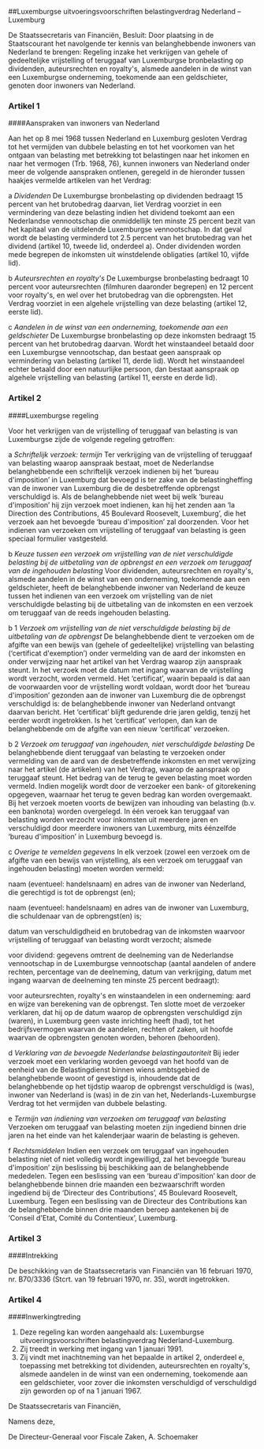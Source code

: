 <meta http-equiv='Content-Type' content='text/html; charset=utf-8' />

##Luxemburgse uitvoeringsvoorschriften belastingverdrag Nederland – Luxemburg

De Staatssecretaris van Financiën,  Besluit: Door plaatsing in de Staatscourant het navolgende ter kennis van belanghebbende inwoners van Nederland te brengen: Regeling inzake het verkrijgen van gehele of gedeeltelijke vrijstelling of teruggaaf van Luxemburgse bronbelasting op dividenden, auteursrechten en royalty's, alsmede aandelen in de winst van een Luxemburgse onderneming, toekomende aan een geldschieter, genoten door inwoners van Nederland.   

### Artikel  1  

####Aanspraken van inwoners van Nederland

Aan het op 8 mei 1968 tussen Nederland en Luxemburg gesloten Verdrag tot het vermijden van dubbele belasting en tot het voorkomen van het ontgaan van belasting met betrekking tot belastingen naar het inkomen en naar het vermogen (Trb. 1968, 76), kunnen inwoners van Nederland onder meer de volgende aanspraken ontlenen, geregeld in de hieronder tussen haakjes vermelde artikelen van het Verdrag: 

a   *Dividenden* De Luxemburgse bronbelasting op dividenden bedraagt 15 percent van het brutobedrag daarvan, liet Verdrag voorziet in een vermindering van deze belasting indien het dividend toekomt aan een Nederlandse vennootschap die onmiddellijk ten minste 25 percent bezit van het kapitaal van de uitdelende Luxemburgse vennootschap. In dat geval wordt de belasting verminderd tot 2.5 percent van het brutobedrag van het dividend (artikel 10, tweede lid, onderdeel a). Onder dividenden worden mede begrepen de inkomsten uit winstdelende obligaties (artikel 10, vijfde lid). 

b   *Auteursrechten en royalty's* De Luxemburgse bronbelasting bedraagt 10 percent voor auteursrechten (filmhuren daaronder begrepen) en 12 percent voor royalty's, en wel over het brutobedrag van die opbrengsten. Het Verdrag voorziet in een algehele vrijstelling van deze belasting (artikel 12, eerste lid). 

c   *Aandelen in de winst van een onderneming, toekomende aan een geldschieter* De Luxemburgse bronbelasting op deze inkomsten bedraagt 15 percent van het brutobedrag daarvan.  Wordt het winstaandeel betaald door een Luxemburgse vennootschap, dan bestaat geen aanspraak op vermindering van belasting (artikel 11, derde lid). Wordt het winstaandeel echter betaald door een natuurlijke persoon, dan bestaat aanspraak op algehele vrijstelling van belasting (artikel 11, eerste en derde lid).  

### Artikel  2  

####Luxemburgse regeling

Voor het verkrijgen van de vrijstelling of teruggaaf van belasting is van Luxemburgse zijde de volgende regeling getroffen: 

a *Schriftelijk verzoek: termijn* Ter verkrijging van de vrijstelling of teruggaaf van belasting waarop aanspraak bestaat, moet de Nederlandse belanghebbende een schriftelijk verzoek indienen bij het ‘bureau d'imposition’ in Luxemburg dat bevoegd is ter zake van de belastingheffing van de inwoner van Luxemburg die de desbetreffende opbrengst verschuldigd is.  Als de belanghebbende niet weet bij welk ‘bureau d'imposition’ hij zijn verzoek moet indienen, kan hij het zenden aan ‘la Direction des Contributions, 45 Boulevard Roosevelt, Luxemburg’, die het verzoek aan het bevoegde ‘bureau d'imposition’ zal doorzenden. Voor het indienen van verzoeken om vrijstelling of teruggaaf van belasting is geen speciaal formulier vastgesteld.  

b *Keuze tussen een verzoek om vrijstelling van de niet verschuldigde belasting bij de uitbetaling van de opbrengst en een verzoek om teruggaaf van de ingehouden belasting* Voor dividenden, auteursrechten en royalty's, alsmede aandelen in de winst van een onderneming, toekomende aan een geldschieter, heeft de belanghebbende inwoner van Nederland de keuze tussen het indienen van een verzoek om vrijstelling van de niet verschuldigde belasting bij de uitbetaling van de inkomsten en een verzoek om teruggaaf van de reeds ingehouden belasting.  

b 1 *Verzoek om vrijstelling van de niet verschuldigde belasting bij de uitbetaling van de opbrengst* De belanghebbende dient te verzoeken om de afgifte van een bewijs van (gehele of gedeeltelijke) vrijstelling van belasting (‘certificat d'exemption’) onder vermelding van de aard der inkomsten en onder verwijzing naar het artikel van het Verdrag waarop zijn aanspraak steunt. In het verzoek moet de datum met ingang waarvan de vrijstelling wordt verzocht, worden vermeld. Het ‘certificat’, waarin bepaald is dat aan de voorwaarden voor de vrijstelling wordt voldaan, wordt door het ‘bureau d'imposition’ gezonden aan de inwoner van Luxemburg die de opbrengst verschuldigd is: de belanghebbende inwoner van Nederland ontvangt daarvan bericht. Het ‘certificat’ blijft gedurende drie jaren geldig, tenzij het eerder wordt ingetrokken. Is het ‘certificat’ verlopen, dan kan de belanghebbende om de afgifte van een nieuw ‘certificat’ verzoeken. 

b 2 *Verzoek om teruggaaf van ingehouden, niet verschuldigde belasting* De belanghebbende dient teruggaaf van belasting te verzoeken onder vermelding van de aard van de desbetreffende inkomsten en met verwijzing naar het artikel (de artikelen) van het Verdrag, waarop de aanspraak op teruggaaf steunt. Het bedrag van de terug te geven belasting moet worden vermeld. Indien mogelijk wordt door de verzoeker een bank- of gitorekening opgegeven, waarnaar het terug te geven bedrag kan worden overgemaakt. Bij het verzoek moeten voorts de bewijzen van inhouding van belasting (b.v. een banknota) worden overgelegd. In één veroek kan teruggaaf van belasting worden verzocht voor inkomsten uit meerdere jaren en verschuldigd door meerdere inwoners van Luxemburg, mits éénzelfde ‘bureau d'imposition’ in Luxemburg bevoegd is.  

c *Overige te vemelden gegevens* In elk verzoek (zowel een verzoek om de afgifte van een bewijs van vrijstelling, als een verzoek om teruggaaf van ingehouden belasting) moeten worden vermeld:  

naam (eventueel: handelsnaam) en adres van de inwoner van Nederland, die gerechtigd is tot de opbrengst (en);  

naam (eventueel: handelsnaam) en adres van de inwoner van Luxemburg, die schuldenaar van de opbrengst(en) is;  

datum van verschuldigdheid en brutobedrag van de inkomsten waarvoor vrijstelling of teruggaaf van belasting wordt verzocht;  alsmede  

voor dividend:  gegevens omtrent de deelneming van de Nederlandse vennootschap in de Luxemburgse vennootschap (aantal aandelen of andere rechten, percentage van de deelneming, datum van verkrijging, datum met ingang waarvan de deelneming ten minste 25 percent bedraagt):  

voor auteursrechten, royalty's en winstaandelen in een onderneming: aard en wijze van berekening van de opbrengst.   Ten slotte moet de verzoeker verklaren, dat hij op de datum waarop de opbrengsten verschuldigd zijn (waren), in Luxemburg geen vaste inrichting heeft (had), tot het bedrijfsvermogen waarvan de aandelen, rechten of zaken, uit hoofde waarvan de opbrengsten genoten worden, behoren (behoorden). 

d *Verklaring van de bevoegde Nederlandse belastingautoriteit* Bij ieder verzoek moet een verklaring worden gevoegd van het hoofd van de eenheid van de Belastingdienst binnen wiens ambtsgebied de belanghebbende woont of gevestigd is, inhoudende dat de belanghebbende op het tijdstip waarop de opbrengst verschuldigd is (was), inwoner van Nederland is (was) in de zin van het, Nederlands-Luxemburgse Verdrag tot het vermijden van dubbele belasting.  

e *Termijn van indiening van verzoeken om teruggaaf van belasting* Verzoeken om teruggaaf van belasting moeten zijn ingediend binnen drie jaren na het einde van het kalenderjaar waarin de belasting is geheven.  

f *Rechtsmiddelen* Indien een verzoek om teruggaaf van ingehouden belasting niet of niet volledig wordt ingewilligd, zal het bevoegde ‘bureau d'imposition’ zijn beslissing bij beschikking aan de belanghebbende mededelen.  Tegen een beslissing van een ‘bureau d'imposition’ kan door de belanghebbende binnen drie maanden een bezwaarschrift worden ingediend bij de ‘Directeur des Contributions’, 45 Boulevard Roosevelt, Luxemburg. Tegen een beslissing van de Directeur des Contributions kan de belanghebbende binnen drie maanden beroep aantekenen bij de ‘Conseil d'Etat, Comité du Contentieux’, Luxemburg.   

### Artikel  3  

####Intrekking

De beschikking van de Staatssecretaris van Financiën van 16 februari 1970, nr. B70/3336 (Stcrt. van 19 februari 1970, nr. 35), wordt ingetrokken. 

### Artikel  4  

####Inwerkingtreding

1.  Deze regeling kan worden aangehaald als: Luxemburgse uitvoeringsvoorschriften belastingverdrag Nederland-Luxemburg.   
2.  Zij treedt in werking met ingang van 1 januari 1991.   
3.  Zij vindt met inachtneming van het bepaalde in artikel 2, onderdeel e, toepassing met betrekking tot dividenden, auteursrechten en royalty's, alsmede aandelen in de winst van een onderneming, toekomende aan een geldschieter, voor zover die inkomsten verschuldigd of verschuldigd zijn geworden op of na 1 januari 1967.  

De 
Staatssecretaris van Financiën, 

Namens deze,

De 
Directeur-Generaal voor Fiscale Zaken, 
A. Schoemaker    

